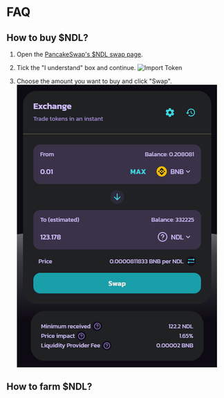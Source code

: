 # FAQ

## How to buy $NDL?

1) Open the [PancakeSwap's $NDL swap page](https://exchange.pancakeswap.finance/#/swap?outputCurrency=0xA9E35a238D9D7977c9c929A4e1B0127C39449d1c).

2) Tick the "I understand" box and continue.
![Import Token](https://imgur.com/9KAjd3P)

3) Choose the amount you want to buy and click "Swap".
![Swap](swap.png)

## How to farm $NDL?
